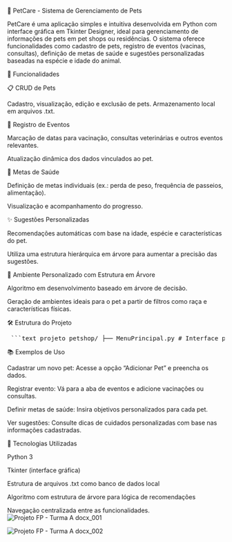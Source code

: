 🐾 PetCare - Sistema de Gerenciamento de Pets

PetCare é uma aplicação simples e intuitiva desenvolvida em Python com interface gráfica em Tkinter Designer, ideal para gerenciamento de informações de pets em pet shops ou residências. O sistema oferece funcionalidades como cadastro de pets, registro de eventos (vacinas, consultas), definição de metas de saúde e sugestões personalizadas baseadas na espécie e idade do animal.

🚀 Funcionalidades


📋 CRUD de Pets

Cadastro, visualização, edição e exclusão de pets.
Armazenamento local em arquivos .txt.

📅 Registro de Eventos

Marcação de datas para vacinação, consultas veterinárias e outros eventos relevantes.

Atualização dinâmica dos dados vinculados ao pet.


🎯 Metas de Saúde

Definição de metas individuais (ex.: perda de peso, frequência de passeios, alimentação).

Visualização e acompanhamento do progresso.


✨ Sugestões Personalizadas

Recomendações automáticas com base na idade, espécie e características do pet.

Utiliza uma estrutura hierárquica em árvore para aumentar a precisão das sugestões.


🧠 Ambiente Personalizado com Estrutura em Árvore


Algoritmo em desenvolvimento baseado em árvore de decisão.

Geração de ambientes ideais para o pet a partir de filtros como raça e características físicas.



🛠 Estrutura do Projeto

<pre> ```text projeto_petshop/ ├── MenuPrincipal.py # Interface principal ├── CRUD.py # Funções de cadastro, edição e exclusão ├── cadastro_eventos.py # Registro de eventos (vacinas, consultas) ├── metas_saude.py # Definição e visualização de metas ├── SugestoesPersonalizadas.py # Algoritmo de recomendações │ └── BD/ ├── pets.txt # Dados dos pets ├── eventos.txt # Eventos registrados ├── metas.txt # Metas definidas └── recomendacoes.txt # Estrutura em árvore com as recomendações ``` </pre>





📚 Exemplos de Uso


Cadastrar um novo pet: Acesse a opção “Adicionar Pet” e preencha os dados.

Registrar evento: Vá para a aba de eventos e adicione vacinações ou consultas.

Definir metas de saúde: Insira objetivos personalizados para cada pet.

Ver sugestões: Consulte dicas de cuidados personalizadas com base nas informações cadastradas.


🧩 Tecnologias Utilizadas

Python 3

Tkinter (interface gráfica)

Estrutura de arquivos .txt como banco de dados local

Algoritmo com estrutura de árvore para lógica de recomendações

Navegação centralizada entre as funcionalidades.
![Projeto FP - Turma A docx_001](https://github.com/user-attachments/assets/3fb4372b-93ab-4a15-8b0c-6215c3bdc40a)

![Projeto FP - Turma A docx_002](https://github.com/user-attachments/assets/ac8a1f22-77b9-43d8-b7df-fb71f8471dc7)
